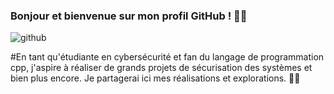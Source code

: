 ### Bonjour et bienvenue sur mon profil GitHub ! 👋🏽

![github](https://github.com/user-attachments/assets/b8fac3b9-7aea-4353-9247-5bb92c3f8126)

#En tant qu'étudiante en cybersécurité et fan du langage de programmation cpp, j'aspire à réaliser de grands projets de sécurisation des systèmes et bien plus encore. Je partagerai ici mes réalisations et explorations. 🚀🔐
